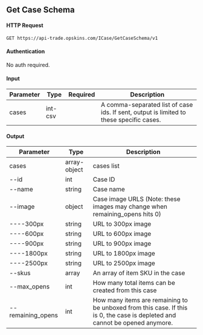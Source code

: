 ## Get Case Schema

#### HTTP Request

`GET https://api-trade.opskins.com/ICase/GetCaseSchema/v1`

#### Authentication

No auth required.

#### Input

Parameter | Type | Required   | Description
--------- | -----| :--------: | -----------
cases | int-csv |  | A comma-separated list of case ids. If sent, output is limited to these specific cases.

#### Output

Parameter | Type | Description
--------- | -----| -------- 
cases     | array-object | cases list
--id    | int | Case ID
--name  | string | Case name
--image | object | Case image URLS (Note: these images may change when remaining_opens hits 0)
----300px | string | URL to 300px image
----600px | string | URL to 600px image
----900px | string | URL to 900px image
----1800px | string | URL to 1800px image
----2500px | string | URL to 2500px image
--skus  | array | An array of item SKU in the case
--max_opens | int | How many total items can be created from this case
--remaining_opens | int | How many items are remaining to be unboxed from this case.  If this is 0, the case is depleted and cannot be opened anymore.
